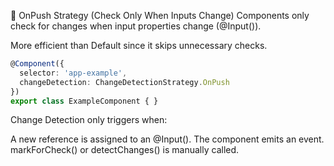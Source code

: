 :rocket: OnPush Strategy (Check Only When Inputs Change)
Components only check for changes when input properties change (@Input()).

More efficient than Default since it skips unnecessary checks.

```typescript
@Component({
  selector: 'app-example',
  changeDetection: ChangeDetectionStrategy.OnPush
})
export class ExampleComponent { } 
```
Change Detection only triggers when:

A new reference is assigned to an @Input().
The component emits an event.
markForCheck() or detectChanges() is manually called.
